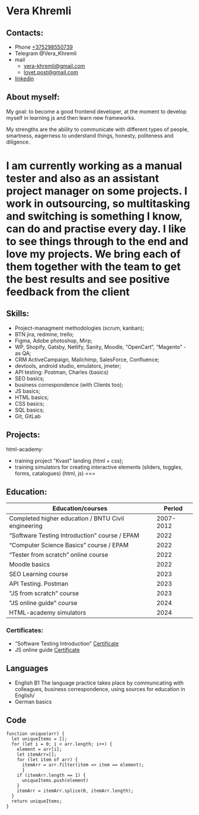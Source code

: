 # Vera Khremli

## Contacts:

* Phone [+375298550739](tel:+1234567890)
* Telegram @Vera_Khremli
* mail  
    + [vera-khremli@gmail.com](mailto:vera-khremli@gmail.com)
    + lovet.post@gmail.com
* [linkedin](https://linkedin.com/)

## About myself:
My goal: to become a good frontend developer, at the moment to develop myself in learning js and then learn new frameworks.

My strengths are the ability to communicate with different types of people, smartness, eagerness to understand things, honesty, politeness and diligence.

I am currently working as a manual tester and also as an assistant project manager on some projects. I work in outsourcing, so multitasking and switching is something I know, can do and practise every day. I like to see things through to the end and love my projects. We bring each of them together with the team to get the best results and see positive feedback from the client
===
## Skills:

* Project-managment methodologies (scrum, kanban);
* BTN jira, redmine, trello;
* Figma, Adobe photoshop, Mirp;
* WP, Shopify, Gatsby, Netlify, Sanity, Moodle, “OpenCart”, “Magento” - as QA;
* CRM ActiveCampaign, Mailchimp, SalesForce, Confluence;
* devtools, android studio, emulators, jmeter;
* API testing: Postman, Charles (basics)
* SEO basics;
* business correspondence (with Clients too);
* JS basics;
* HTML basics;
* CSS basics;
* SQL basics;
* Git, GitLab

## Projects:

html-academy: 
* training project "Kvast" landing (html + css);
* training simulators for creating interactive elements (sliders, toggles, forms, catalogues) (html, js)
===
## Education:

|Education/courses                                              | Period    |
|---------------------------------------------------------------|-----------|
|Completed higher education / BNTU Civil engineering            | 2007-2012 |
|“Software Testing Introduction” course / EPAM                  | 2022      |
|“Computer Science Basics” course / EPAM                        | 2022      |
|“Tester from scratch” online course                            | 2022      |
|Moodle basics                                                  | 2022      |
|SEO Learning course                                            | 2023      |
|API Testing. Postman                                           | 2023      |
|"JS from scratch" course                                       | 2023      |
|"JS online guide" course                                       | 2024      |
|HTML-academy simulators                                        | 2024      |

### Certificates: 
* “Software Testing Introduction” [Certificate](https://drive.google.com/file/d/1bh5mVZp-sm7e_v3_MkQe8BP0YLyCe47w/view?usp=sharing)
* JS online guide [Certificate](https://drive.google.com/file/d/1g9GDVfu9HG19t7mK3cZEWExc8qP2ySoR/view?usp=sharing)

## Languages

* English B1
The language practice takes place by communicating with colleagues, business correspondence, using sources for education in English/
* German basics

## Code
```
function unique(arr) {
  let uniqueItems = [];
  for (let i = 0; i < arr.length; i++) {
    element = arr[i];
    let itemArr=[];
    for (let item of arr) {
      itemArr = arr.filter(item => item == element);
      }    
    if (itemArr.length == 1) {
      uniqueItems.push(element)
    }    
    itemArr = itemArr.splice(0, itemArr.length);    
  }
  return uniqueItems;
}
```